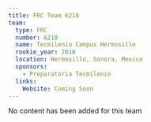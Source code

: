 ```yaml
---
title: FRC Team 6218
team:
  type: FRC
  number: 6218
  name: Tecmilenio Campus Hermosillo
  rookie_year: 2016
  location: Hermosillo, Sonora, Mexico
  sponsors:
    - Preparatoria Tecmilenio
  links:
    Website: Coming Soon
---
```

No content has been added for this team